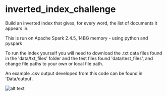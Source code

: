 # inverted_index_challenge
 Build an inverted index that gives, for every word, the list of documents it appears in.
 
 This is run on Apache Spark 2.4.5, 14BG memory - using python and pyspark
 
 To run the index yourself you will need to download the .txt data files found in the 'data/txt_files' folder and the test files found 'data/test_files', and change file paths to your own or local file path. 

An example .csv output developed from this code can be found in 'Data/output'.

![alt text](https://github.com/sue-wallace/inverted_index_challenge/upload/main/image/my_inverted_inx.jpg?raw=true)

